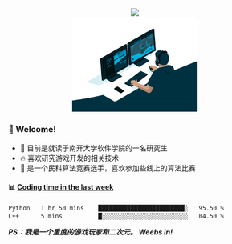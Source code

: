 <div align="center">
<img src=https://readme-typing-svg.herokuapp.com?font=Fira+Code&size=25&pause=1000&center=true&vCenter=true&width=435&lines=Hello+world!;%E8%B0%A2%E8%B0%A2%E4%BD%A0%E8%BF%99%E4%B9%88%E5%8F%AF%E7%88%B1%E8%BF%98%E6%9D%A5%E7%9C%8B%E6%88%91%EF%BC%81>
</div>

<div align="center">
<img src="asset/code.gif" width=250 title="Do what you like, and do it best!">
</div>

###  👋 Welcome!
  - :spaghetti: 目前是就读于南开大学软件学院的一名研究生
  - :fire: 喜欢研究游戏开发的相关技术
  - :triumph: 是一个民科算法竞赛选手，喜欢参加些线上的算法比赛 

#### :bar_chart: [Coding time in the last week](https://github.com/muety/wakapi)
<!--START_SECTION:waka-->
```text
Python   1 hr 50 mins    ████████████████████████░   95.50 %
C++      5 mins          █░░░░░░░░░░░░░░░░░░░░░░░░   04.50 %
```
<!--END_SECTION:waka-->

***PS：我是一个重度的游戏玩家和二次元。 Weebs in!***
